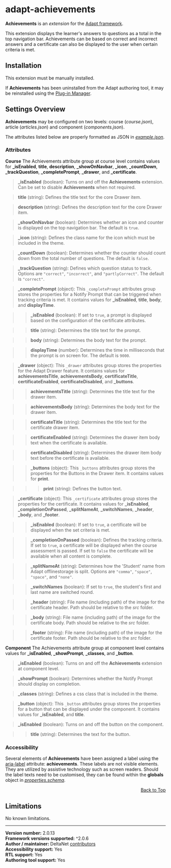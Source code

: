 # adapt-achievements

**Achievements** is an *extension* for the [Adapt framework](https://github.com/adaptlearning/adapt_framework).   

This extension displays the learner's answers to questions as a total in the top navigation bar. Achievements can be based on correct and incorrect answers and a certificate can also be displayed to the user when certain criteria is met.

## Installation

This extension must be manually installed.

If **Achievements** has been uninstalled from the Adapt authoring tool, it may be reinstalled using the [Plug-in Manager](https://github.com/adaptlearning/adapt_authoring/wiki/Plugin-Manager).  

## Settings Overview

**Achievements** may be configured on two levels: course (*course.json*), article (*articles.json*) and component (*components.json*).

The attributes listed below are properly formatted as JSON in [*example.json*](https://github.com/deltanet/adapt-achievements/blob/master/example.json).

### Attributes

**Course**
The Achievements attribute group at course level contains values for **_isEnabled**, **title**, **description**, **_showOnNavbar**, **_icon**, **_countDown**, **_trackQuestion**, **_completePrompt**, **_drawer**, and **_certificate**.

>**_isEnabled** (boolean):  Turns on and off the **Achievements** extension. Can be set to disable **Achievements** when not required.

>**title** (string):  Defines the title text for the core Drawer item.  

>**description** (string):  Defines the description text for the core Drawer item.  

>**_showOnNavbar** (boolean):  Determines whether an icon and counter is displayed on the top navigation bar. The default is `true`.  

>**_icon** (string):  Defines the class name for the icon which must be included in the theme.  

>**_countDown** (boolean):  Determines whether the counter should count down from the total number of questions. The default is `false`.  

>**_trackQuestion** (string):  Defines which question status to track. Options are `"correct"`, `"incorrect"`, and `"partlyCorrect"`. The default is `"correct"`.  

>**_completePrompt** (object): This `_completePrompt` attributes group stores the properties for a Notify Prompt that can be triggered when tracking criteria is met. It contains values for **_isEnabled**, **title**, **body**, and **displayTime**.  

>>**_isEnabled** (boolean):  If set to `true`, a prompt is displayed based on the configuration of the certificate attributes.  

>>**title** (string):  Determines the title text for the prompt.  

>>**body** (string): Determines the body text for the prompt.  

>>**displayTime** (number): Determines the time in milliseconds that the prompt is on screen for. The default is `9000`.

>**_drawer** (object): This `_drawer` attributes group stores the properties for the Adapt Drawer feature. It contains values for **achievementsTitle**, **achievementsBody**, **certificateTitle**, **certificateEnabled**, **certificateDisabled**, and **_buttons**.  

>>**achievementsTitle** (string):  Determines the title text for the drawer item.  

>>**achievementsBody** (string):  Determines the body text for the drawer item.  

>>**certificateTitle** (string): Determines the title text for the certificate drawer item.  

>>**certificateEnabled** (string): Determines the drawer item body text when the certificate is available.  

>>**certificateDisabled** (string): Determines the drawer item body text before the certificate is available.  

>>**_buttons** (object): This `_buttons` attributes group stores the properties for the Buttons in the Drawer item. It contains values for **print**.  

>>>**print** (string): Defines the button text.  

>**_certificate** (object): This `_certificate` attributes group stores the properties for the certificate. It contains values for **_isEnabled**, **_completionOnPassed**, **_splitNameAt**, **_switchNames**, **_header**, **_body**, and **_footer**.  

>>**_isEnabled** (boolean):  If set to `true`, a certificate will be displayed when the set criteria is met.  

>>**_completionOnPassed** (boolean):  Defines the tracking criteria. If set to `true`, a certificate will be displayed when the course assessment is passed. If set to `false` the certificate will be available when all content is complete.  

>>**_splitNameAt** (string):  Determines how the 'Student' name from Adapt offlinestorage is split. Options are `"comma"`, `"space"`, `"space"`, and `"none"`.  

>>**_switchNames** (boolean):  If set to `true`, the student's first and last name are switched round.  

>>**_header** (string): File name (including path) of the image for the certificate header. Path should be relative to the *src* folder.

>>**_body** (string): File name (including path) of the image for the certificate body. Path should be relative to the *src* folder.

>>**_footer** (string): File name (including path) of the image for the certificate footer. Path should be relative to the *src* folder.

**Component**
The Achievements attribute group at component level contains values for **_isEnabled**, **_showPrompt**, **_classes**, and **_button**.

>**_isEnabled** (boolean):  Turns on and off the **Achievements** extension at component level.  

>**_showPrompt** (boolean):  Determines whether the Notify Prompt should display on completion.  

>**_classes** (string):  Defines a css class that is included in the theme.

>**_button** (object): This `_button` attributes group stores the properties for a button that can be displayed under the component. It contains values for **_isEnabled**, and **title**.  

>**_isEnabled** (boolean):  Turns on and off the button on the component.  

>>**title** (string):  Determines the text for the button.  

### Accessibility
Several elements of **Achievements** have been assigned a label using the [aria-label](https://github.com/adaptlearning/adapt_framework/wiki/Aria-Labels) attribute: **achievements**. These labels are not visible elements. They are utilized by assistive technology such as screen readers. Should the label texts need to be customised, they can be found within the **globals** object in [*properties.schema*](https://github.com/deltanet/adapt-achievements/blob/master/properties.schema).   
<div float align=right><a href="#top">Back to Top</a></div>

## Limitations

No known limitations.

----------------------------
**Version number:**  2.0.13   
**Framework versions supported:**  ^2.0.6    
**Author / maintainer:** DeltaNet [contributors](https://github.com/deltanet/adapt-achievements/graphs/contributors)     
**Accessibility support:** Yes  
**RTL support:** Yes     
**Authoring tool support:** Yes
